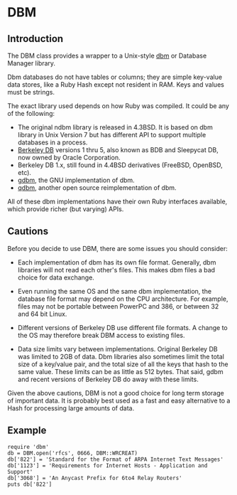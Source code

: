 # DBM

## Introduction

The DBM class provides a wrapper to a Unix-style
[dbm](http://en.wikipedia.org/wiki/Dbm) or Database Manager library.

Dbm databases do not have tables or columns; they are simple key-value data
stores, like a Ruby Hash except not resident in RAM. Keys and values must be
strings.

The exact library used depends on how Ruby was compiled. It could be any of
the following:

*   The original ndbm library is released in 4.3BSD. It is based on dbm
    library in Unix Version 7 but has different API to support multiple
    databases in a process.
*   [Berkeley DB](http://en.wikipedia.org/wiki/Berkeley_DB) versions 1 thru 5,
    also known as BDB and Sleepycat DB, now owned by Oracle Corporation.
*   Berkeley DB 1.x, still found in 4.4BSD derivatives (FreeBSD, OpenBSD,
    etc).
*   [gdbm](http://www.gnu.org/software/gdbm/), the GNU implementation of dbm.
*   [qdbm](http://fallabs.com/qdbm/index.html), another open source
    reimplementation of dbm.


All of these dbm implementations have their own Ruby interfaces available,
which provide richer (but varying) APIs.

## Cautions

Before you decide to use DBM, there are some issues you should consider:

*   Each implementation of dbm has its own file format. Generally, dbm
    libraries will not read each other's files. This makes dbm files a bad
    choice for data exchange.

*   Even running the same OS and the same dbm implementation, the database
    file format may depend on the CPU architecture. For example, files may not
    be portable between PowerPC and 386, or between 32 and 64 bit Linux.

*   Different versions of Berkeley DB use different file formats. A change to
    the OS may therefore break DBM access to existing files.

*   Data size limits vary between implementations. Original Berkeley DB was
    limited to 2GB of data. Dbm libraries also sometimes limit the total size
    of a key/value pair, and the total size of all the keys that hash to the
    same value. These limits can be as little as 512 bytes. That said, gdbm
    and recent versions of Berkeley DB do away with these limits.


Given the above cautions, DBM is not a good choice for long term storage of
important data. It is probably best used as a fast and easy alternative to a
Hash for processing large amounts of data.

## Example

    require 'dbm'
    db = DBM.open('rfcs', 0666, DBM::WRCREAT)
    db['822'] = 'Standard for the Format of ARPA Internet Text Messages'
    db['1123'] = 'Requirements for Internet Hosts - Application and Support'
    db['3068'] = 'An Anycast Prefix for 6to4 Relay Routers'
    puts db['822']
